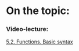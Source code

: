 # On the topic:

### Video-lecture:

[5.2. Functions. Basic syntax](https://go.skillbox.ru/profession/profession-fullstack-js/js/5b4595ff-93c8-4483-bd5f-65bd81e0fa59/videolesson)
